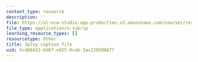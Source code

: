 ```yaml
---
content_type: resource
description: ''
file: https://ol-ocw-studio-app-production.s3.amazonaws.com/courses/res-18-006-calculus-revisited-single-variable-calculus-fall-2010/5cd684320d6fe0250cab3ac220586877_xlamQGapfbY.srt
file_type: application/x-subrip
learning_resource_types: []
resourcetype: Other
title: 3play caption file
uid: 5cd68432-0d6f-e025-0cab-3ac220586877
---
```

